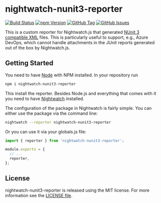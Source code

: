 # nightwatch-nunit3-reporter

[![Build Status](https://dev.azure.com/FlorianRappl/nightwatch-nunit3-reporter/_apis/build/status/nightwatch-nunit3-reporter-CI?branchName=master)](https://dev.azure.com/FlorianRappl/nightwatch-nunit3-reporter/_build/latest?definitionId=4?branchName=master)
[![npm Version](https://img.shields.io/npm/v/nightwatch-nunit3-reporter.svg)](https://www.npmjs.com/package/nightwatch-nunit3-reporter)
[![GitHub Tag](https://img.shields.io/github/tag/FlorianRappl/nightwatch-nunit3-reporter.svg)](https://github.com/FlorianRappl/nightwatch-nunit3-reporter/releases)
[![GitHub Issues](https://img.shields.io/github/issues/FlorianRappl/nightwatch-nunit3-reporter.svg)](https://github.com/FlorianRappl/nightwatch-nunit3-reporter/issues)

This is a custom reporter for Nightwatch.js that generated [NUnit 3 compatible XML](https://github.com/nunit/docs/wiki/Test-Result-XML-Format) files. This is particularly useful to support, e.g., Azure DevOps, which cannot handle attachments in the JUnit reports generated out of the box by Nightwatch.js.

## Getting Started

You need to have [Node](https://nodejs.org/) with NPM installed. In your repository run

```sh
npm i nightwatch-nunit3-reporter
```

This install the reporter. Besides Node.js and everything that comes with it you need to have [Nightwatch](https://nightwatchjs.org/) installed.

The configuration of the package in Nightwatch is fairly simple. You can either use the package via the command line:

```sh
nightwatch --reporter nightwatch-nunit3-reporter
```

Or you can use it via your globals.js file:

```js
import { reporter } from 'nightwatch-nunit3-reporter';

module.exports = {
  // ...
  reporter,
};
```

## License

nightwatch-nunit3-reporter is released using the MIT license. For more information see the [LICENSE file](LICENSE).
